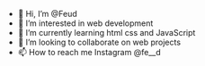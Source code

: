 - 👋 Hi, I’m @Feud
- 👀 I’m interested in web development 
- 🌱 I’m currently learning html css and JavaScript 
- 💞️ I’m looking to collaborate on web projects 
- 📫 How to reach me Instagram @fe__d 

<!---
GODxFeud/GODxFeud is a ✨ special ✨ repository because its `README.md` (this file) appears on your GitHub profile.
You can click the Preview link to take a look at your changes.
--->
